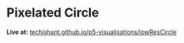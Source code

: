 # Pixelated Circle

**Live at:** [techishant.github.io/p5-visualisations/lowResCircle](https://techishant.github.io/p5-visualisations/lowResCircle)
